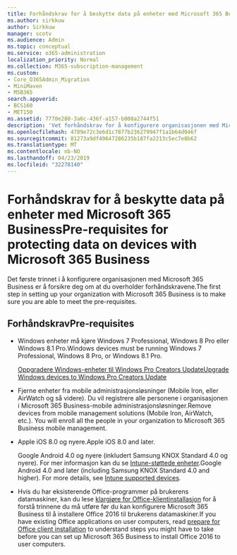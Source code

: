 ```yaml
---
title: Forhåndskrav for å beskytte data på enheter med Microsoft 365 Business
ms.author: sirkkuw
author: Sirkkuw
manager: scotv
ms.audience: Admin
ms.topic: conceptual
ms.service: o365-administration
localization_priority: Normal
ms.collection: M365-subscription-management
ms.custom:
- Core_O365Admin_Migration
- MiniMaven
- MSB365
search.appverid:
- BCS160
- MET150
ms.assetid: 7770e280-3a6c-436f-a157-b008a2744f51
description: 'Vet forhåndskrav for å konfigurere organisasjonen med Microsoft 365 Business. '
ms.openlocfilehash: 4789e72c3e6d1c7877b236279947f1a1b64d046f
ms.sourcegitcommit: 81273a9df49647286235b187fa2213c5ec7e8b62
ms.translationtype: MT
ms.contentlocale: nb-NO
ms.lasthandoff: 04/23/2019
ms.locfileid: "32278140"
---
```

# <a name="pre-requisites-for-protecting-data-on-devices-with-microsoft-365-business"></a><span data-ttu-id="7b65a-103">Forhåndskrav for å beskytte data på enheter med Microsoft 365 Business</span><span class="sxs-lookup"><span data-stu-id="7b65a-103">Pre-requisites for protecting data on devices with Microsoft 365 Business</span></span>

<span data-ttu-id="7b65a-104">Det første trinnet i å konfigurere organisasjonen med Microsoft 365 Business er å forsikre deg om at du overholder forhåndskravene.</span><span class="sxs-lookup"><span data-stu-id="7b65a-104">The first step in setting up your organization with Microsoft 365 Business is to make sure you are able to meet the pre-requisites.</span></span>
  
## <a name="pre-requisites"></a><span data-ttu-id="7b65a-105">Forhåndskrav</span><span class="sxs-lookup"><span data-stu-id="7b65a-105">Pre-requisites</span></span>

- <span data-ttu-id="7b65a-106">Windows enheter må kjøre Windows 7 Professional, Windows 8 Pro eller Windows 8.1 Pro.</span><span class="sxs-lookup"><span data-stu-id="7b65a-106">Windows devices must be running Windows 7 Professional, Windows 8 Pro, or Windows 8.1 Pro.</span></span>
    
    [<span data-ttu-id="7b65a-107">Oppgradere Windows-enheter til Windows Pro Creators Update</span><span class="sxs-lookup"><span data-stu-id="7b65a-107">Upgrade Windows devices to Windows Pro Creators Update</span></span>](upgrade-to-windows-pro-creators-update.md)
    
- <span data-ttu-id="7b65a-p101">Fjerne enheter fra mobile administrasjonsløsninger (Mobile Iron, eller AirWatch og så videre). Du vil registrere alle personene i organisasjonen i Microsoft 365 Business-mobile administrasjonsløsninger.</span><span class="sxs-lookup"><span data-stu-id="7b65a-p101">Remove devices from mobile management solutions (Mobile Iron, AirWatch, etc.). You will enroll all the people in your organization to Microsoft 365 Business mobile management.</span></span>
    
- <span data-ttu-id="7b65a-110">Apple iOS 8.0 og nyere.</span><span class="sxs-lookup"><span data-stu-id="7b65a-110">Apple iOS 8.0 and later.</span></span>
    
    <span data-ttu-id="7b65a-p102">Google Android 4.0 og nyere (inkludert Samsung KNOX Standard 4.0 og nyere). For mer informasjon kan du se [Intune-støttede enheter](https://go.microsoft.com/fwlink/p/?linkid=852307).</span><span class="sxs-lookup"><span data-stu-id="7b65a-p102">Google Android 4.0 and later (including Samsung KNOX Standard 4.0 and higher). For more details, see [Intune supported devices](https://go.microsoft.com/fwlink/p/?linkid=852307).</span></span>
    
- <span data-ttu-id="7b65a-113">Hvis du har eksisterende Office-programmer på brukerens datamaskiner, kan du lese [klargjøre for Office-klientinstallasjon](prepare-for-office-client-deployment.md) for å forstå trinnene du må utføre før du kan konfigurere Microsoft 365 Business til å installere Office 2016 til brukerens datamaskiner.</span><span class="sxs-lookup"><span data-stu-id="7b65a-113">If you have existing Office applications on user computers, read [prepare for Office client installation](prepare-for-office-client-deployment.md) to understand steps you might have to take before you can set up Microsoft 365 Business to install Office 2016 to user computers.</span></span> 
    


